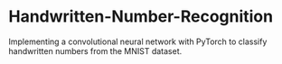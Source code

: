 # Handwritten-Number-Recognition
Implementing a convolutional neural network with PyTorch to classify handwritten numbers from the MNIST dataset.
